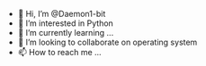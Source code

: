 - 👋 Hi, I’m @Daemon1-bit
- 👀 I’m interested in Python
- 🌱 I’m currently learning ...
- 💞️ I’m looking to collaborate on operating system
- 📫 How to reach me ...

<!---
Daemon1-bit/Daemon1-bit is a ✨ special ✨ repository because its `README.md` (this file) appears on your GitHub profile.
You can click the Preview link to take a look at your changes.
--->
